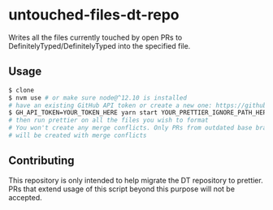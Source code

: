# untouched-files-dt-repo

Writes all the files currently touched by open PRs to DefinitelyTyped/DefinitelyTyped
into the specified file.

## Usage

```bash
$ clone
$ nvm use # or make sure node@^12.10 is installed
# have an existing GitHub API token or create a new one: https://github.com/settings/tokens/new
$ GH_API_TOKEN=YOUR_TOKEN_HERE yarn start YOUR_PRETTIER_IGNORE_PATH_HERE
# then run prettier on all the files you wish to format
# You won't create any merge conflicts. Only PRs from outdated base branches
# will be created with merge conflicts
```

## Contributing

This repository is only intended to help migrate the DT repository to prettier.
PRs that extend usage of this script beyond this purpose will not be accepted.
